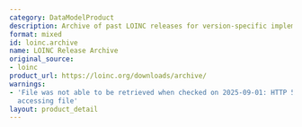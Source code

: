 ```yaml
---
category: DataModelProduct
description: Archive of past LOINC releases for version-specific implementations
format: mixed
id: loinc.archive
name: LOINC Release Archive
original_source:
- loinc
product_url: https://loinc.org/downloads/archive/
warnings:
- 'File was not able to be retrieved when checked on 2025-09-01: HTTP 503 error when
  accessing file'
layout: product_detail
---
```

